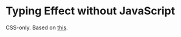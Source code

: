 # Typing Effect without JavaScript

CSS-only. Based on [this](https://dev.to/stokry/typing-effect-without-javascript-54ol).
